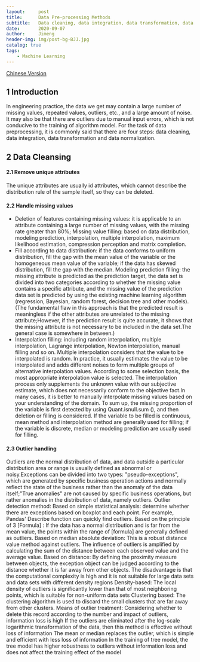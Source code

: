 ```yaml
---
layout:     post
title:      Data Pre-processing Methods
subtitle:   Data cleaning, data integration, data transformation, data normalization
date:       2020-09-07
author:     Jimeng
header-img: img/post-bg-BJJ.jpg
catalog: true
tags:
    - Machine Learning
---
```


	
[Chinese Version](https://zhuanlan.zhihu.com/p/180568816)


## 1 Introduction
In engineering practice, the data we get may contain a large number of missing values, repeated values, outliers, etc., and a large amount of noise. It may also be that there are outliers due to manual input errors, which is not conducive to the training of algorithm model. For the task of data preprocessing, it is commonly said that there are four steps: data cleaning, data integration, data transformation and data normalization.


## 2 Data Cleansing
#### 2.1 Remove unique attributes
The unique attributes are usually id attributes, which cannot describe the distribution rule of the sample itself, so they can be deleted.

#### 2.2 Handle missing values
- Deletion of features containing missing values: it is applicable to an attribute containing a large number of missing values, with the missing rate greater than 80%;
Missing value filling: based on data distribution, modeling prediction, interpolation, multiple interpolation, maximum likelihood estimation, compression perception and matrix completion.
- Fill according to data distribution: if the data conforms to uniform distribution, fill the gap with the mean value of the variable or the homogeneous mean value of the variable; if the data has skewed distribution, fill the gap with the median.
Modeling prediction filling: the missing attribute is predicted as the prediction target, the data set is divided into two categories according to whether the missing value contains a specific attribute, and the missing value of the prediction data set is predicted by using the existing machine learning algorithm (regression, Bayesian, random forest, decision tree and other models).(The fundamental flaw in this approach is that the predicted result is meaningless if the other attributes are unrelated to the missing attribute;However, if the prediction result is quite accurate, it shows that the missing attribute is not necessary to be included in the data set.The general case is somewhere in between.)
- Interpolation filling: including random interpolation, multiple interpolation, Lagrange interpolation, Newton interpolation, manual filling and so on.
Multiple interpolation considers that the value to be interpolated is random. In practice, it usually estimates the value to be interpolated and adds different noises to form multiple groups of alternative interpolation values. According to some selection basis, the most appropriate interpolation value is selected.
The interpolation process only supplements the unknown value with our subjective estimate, which does not necessarily conform to the objective fact.In many cases, it is better to manually interpolate missing values based on your understanding of the domain.
To sum up, the missing proportion of the variable is first detected by using Quant.isnull.sum (), and then deletion or filling is considered. If the variable to be filled is continuous, mean method and interpolation method are generally used for filling; if the variable is discrete, median or modeling prediction are usually used for filling.

#### 2.3 Outlier handling
Outliers are the normal distribution of data, and data outside a particular distribution area or range is usually defined as abnormal or noisy.Exceptions can be divided into two types: "pseudo-exceptions", which are generated by specific business operation actions and normally reflect the state of the business rather than the anomaly of the data itself;"True anomalies" are not caused by specific business operations, but rather anomalies in the distribution of data, namely outliers.
Outlier detection method:
Based on simple statistical analysis: determine whether there are exceptions based on boxplot and each point. For example, Pandas' Describe function can quickly find outliers.
Based on the principle of 3 [Formula] : If the data has a normal distribution and is far from the mean value, the points within the range of [formula] are generally defined as outliers.
Based on median absolute deviation: This is a robust distance value method against outliers. The influence of outliers is amplified by calculating the sum of the distance between each observed value and the average value.
Based on distance: By defining the proximity measure between objects, the exception object can be judged according to the distance whether it is far away from other objects. The disadvantage is that the computational complexity is high and it is not suitable for large data sets and data sets with different density regions
Density-based: The local density of outliers is significantly lower than that of most neighboring points, which is suitable for non-uniform data sets
Clustering based: The clustering algorithm is used to discard the small clusters that are far away from other clusters.
Means of outlier treatment:
Considering whether to delete this record according to the number and impact of outliers, information loss is high
If the outliers are eliminated after the log-scale logarithmic transformation of the data, then this method is effective without loss of information
The mean or median replaces the outlier, which is simple and efficient with less loss of information
In the training of tree model, the tree model has higher robustness to outliers without information loss and does not affect the training effect of the model


